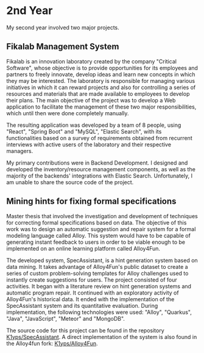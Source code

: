 # 2nd Year

My second year involved two major projects.

## Fikalab Management System

Fikalab is an innovation laboratory created by the company "Critical Software", whose objective is to provide opportunities for its employees and partners to freely innovate, develop ideas and learn new concepts in which they may be interested. The laboratory is responsible for managing various initiatives in which it can reward projects and also for controlling a series of resources and materials that are made available to employees to develop their plans. The main objective of the project was to develop a Web application to facilitate the management of these two major responsibilities, which until then were done completely manually. 

The resulting application was developed by a team of 8 people, using "React", "Spring Boot" and "MySQL", "Elastic Search", with its functionalities based on a survey of requirements obtained from recurrent interviews with active users of the laboratory and their respective managers. 

My primary contributions were in Backend Development. I designed and developed the inventory/resource management components, as well as the majority of the backends' integrations with Elastic Search. Unfortunately, I am unable to share the source code of the project.

## Mining hints for fixing formal specifications

Master thesis that involved the investigation and development of techniques for correcting formal specifications based on data. The objective of this work was to design an automatic suggestion and repair system for a formal modeling language called Alloy. This system would have to be capable of generating instant feedback to users in order to be viable enough to be implemented on an online learning platform called Alloy4Fun. 

The developed system, SpecAssistant, is a hint generation system based on data mining. It takes advantage of Alloy4Fun's public dataset to create a series of custom problem-solving templates for Alloy challenges used to instantly create suggestions for users. The project consisted of four activities. It began with a literature review on hint generation systems and automatic program repair. It continued with an exploratory activity of Alloy4Fun's historical data. It ended with the implementation of the SpecAssistant system and its quantitative evaluation. During implementation, the following technologies were used: "Alloy", "Quarkus", "Java", "JavaScript", "Meteor" and "MongoDB".

The source code for this project can be found in the repository [K1yps/SpecAssistant](https://github.com/K1yps/SpecAssistant). A direct implementation of the system is also found in the Alloy4fun fork: [K1yps/Alloy4Fun](https://github.com/K1yps/Alloy4Fun).
